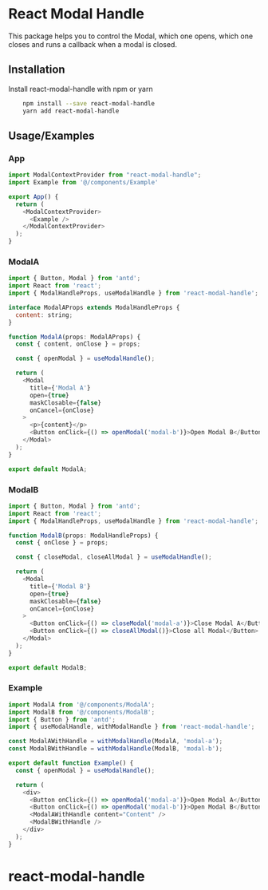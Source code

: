 # React Modal Handle

This package helps you to control the Modal, which one opens, which one closes and runs a callback when a modal is closed.

## Installation

Install react-modal-handle with npm or yarn

```bash
    npm install --save react-modal-handle
    yarn add react-modal-handle
```

## Usage/Examples

### App

```javascript
import ModalContextProvider from "react-modal-handle";
import Example from '@/components/Example'

export App() {
  return (
    <ModalContextProvider>
      <Example />
    </ModalContextProvider>
  );
}
```

### ModalA

```javascript
import { Button, Modal } from 'antd';
import React from 'react';
import { ModalHandleProps, useModalHandle } from 'react-modal-handle';

interface ModalAProps extends ModalHandleProps {
  content: string;
}

function ModalA(props: ModalAProps) {
  const { content, onClose } = props;

  const { openModal } = useModalHandle();

  return (
    <Modal
      title={'Modal A'}
      open={true}
      maskClosable={false}
      onCancel={onClose}
    >
      <p>{content}</p>
      <Button onClick={() => openModal('modal-b')}>Open Modal B</Button>
    </Modal>
  );
}

export default ModalA;
```

### ModalB

```javascript
import { Button, Modal } from 'antd';
import React from 'react';
import { ModalHandleProps, useModalHandle } from 'react-modal-handle';

function ModalB(props: ModalHandleProps) {
  const { onClose } = props;

  const { closeModal, closeAllModal } = useModalHandle();

  return (
    <Modal
      title={'Modal B'}
      open={true}
      maskClosable={false}
      onCancel={onClose}
    >
      <Button onClick={() => closeModal('modal-a')}>Close Modal A</Button>
      <Button onClick={() => closeAllModal()}>Close all Modal</Button>
    </Modal>
  );
}

export default ModalB;
```

### Example

```javascript
import ModalA from '@/components/ModalA';
import ModalB from '@/components/ModalB';
import { Button } from 'antd';
import { useModalHandle, withModalHandle } from 'react-modal-handle';

const ModalAWithHandle = withModalHandle(ModalA, 'modal-a');
const ModalBWithHandle = withModalHandle(ModalB, 'modal-b');

export default function Example() {
  const { openModal } = useModalHandle();

  return (
    <div>
      <Button onClick={() => openModal('modal-a')}>Open Modal A</Button>
      <Button onClick={() => openModal('modal-b')}>Open Modal B</Button>
      <ModalAWithHandle content="Content" />
      <ModalBWithHandle />
    </div>
  );
}
```
# react-modal-handle
